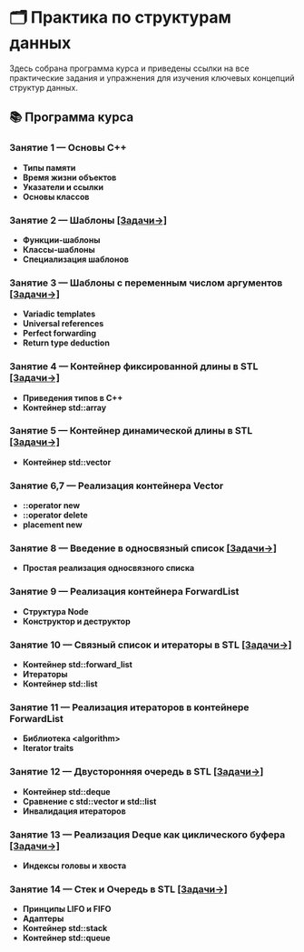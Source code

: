 # 🗂️ Практика по структурам данных
Здесь собрана программа курса и приведены ссылки на все практические задания и упражнения для изучения ключевых концепций структур данных.
## 📚 Программа курса
### Занятие 1 — Основы C++
- **Типы памяти**
- **Время жизни объектов**
- **Указатели и ссылки**
- **Основы классов**

### Занятие 2 — Шаблоны [\[Задачи→\]](templates.md)
- **Функции-шаблоны**
- **Классы-шаблоны**
- **Специализация шаблонов**

### Занятие 3 — Шаблоны с переменным числом аргументов [\[Задачи→\]](variadic_templates.md)
* **Variadic templates**
* **Universal references**
* **Perfect forwarding**
* **Return type deduction**

### Занятие 4 — Контейнер фиксированной длины в STL [\[Задачи→\]](array.md)
* **Приведения типов в C++**
* **Контейнер std::array**

### Занятие 5 — Контейнер динамической длины в STL [\[Задачи→\]](vector.md)
* **Контейнер std::vector**

### Занятие 6,7 — Реализация контейнера Vector
* **::operator new**
* **::operator delete**
* **placement new**

### Занятие 8 — Введение в односвязный список [\[Задачи→\]](singly_linked_list.md)
* **Простая реализация односвязного списка**

### Занятие 9 — Реализация контейнера ForwardList
* **Структура Node**
* **Конструктор и деструктор**

### Занятие 10 — Связный список и итераторы в STL [\[Задачи→\]](forward_list.md)
* **Контейнер std::forward_list**
* **Итераторы**
* **Контейнер std::list**

### Занятие 11 — Реализация итераторов в контейнере ForwardList
* **Библиотека \<algorithm\>**
* **Iterator traits**

### Занятие 12 — Двусторонняя очередь в STL [\[Задачи→\]](deque.md)
* **Контейнер std::deque**
* **Сравнение с std::vector и std::list**
* **Инвалидация итераторов**

### Занятие 13 — Реализация Deque как циклического буфера [\[Задачи→\]](circular_buffer.md)
* **Индексы головы и хвоста**

### Занятие 14 — Стек и Очередь в STL [\[Задачи→\]](stack_and_queue.md)
* **Принципы LIFO и FIFO**
* **Адаптеры**
* **Контейнер std::stack**
* **Контейнер std::queue**
